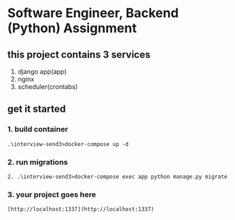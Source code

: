 # Software Engineer, Backend (Python) Assignment

## this project contains 3 services
1. django app(app)
2. nginx
3. scheduler(crontabs)


## get it started
### 1. build container
```
.\interview-send3>docker-compose up -d
```
### 2. run migrations
```
2. .\interview-send3>docker-compose exec app python manage.py migrate
```
### 3. your project goes here
```
[http://localhost:1337](http://localhost:1337)
```